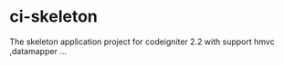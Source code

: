ci-skeleton
===========

The skeleton application project for codeigniter 2.2 with support hmvc ,datamapper ...
